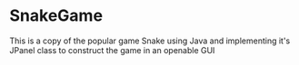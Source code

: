 # SnakeGame
This is a copy of the popular game Snake using Java and implementing it's JPanel class to construct the game in an openable GUI
